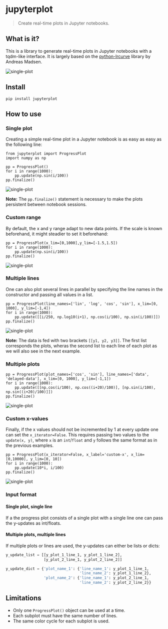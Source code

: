 <!--

#################################################
### THIS FILE WAS AUTOGENERATED! DO NOT EDIT! ###
#################################################
# file to edit: notebooks/index.ipynb
# command to build the docs after a change: nbdev_build_docs

-->

# jupyterplot

> Create real-time plots in Jupyter notebooks.


## What is it?

This is a library to generate real-time plots in Jupyter notebooks with a tqdm-like interface. It is largely based on the [python-lrcurve](https://github.com/AndreasMadsen/python-lrcurve) library by Andreas Madsen.

![single-plot](notebooks/images/plot_multiple_static.gif)

## Install

`pip install jupyterplot`

## How to use
### Single plot

Creating a simple real-time plot in a Jupyter notebook is as easy as easy as the following line:
<div class="codecell" markdown="1">
<div class="input_area" markdown="1">

```
from jupyterplot import ProgressPlot
import numpy as np

pp = ProgressPlot()
for i in range(1000):
    pp.update(np.sin(i/100))
pp.finalize()
```

</div>

</div>

![single-plot](notebooks/images/plot_single_dynamic.gif)

**Note:** The `pp.finalize()` statement is necessary to make the plots persistent between notebook sessions.

### Custom range
By default, the x and y range adapt to new data points. If the scale is known beforehand, it might steadier to set it beforehand:
<div class="codecell" markdown="1">
<div class="input_area" markdown="1">

```
pp = ProgressPlot(x_lim=[0,1000],y_lim=[-1.5,1.5])
for i in range(1000):
    pp.update(np.sin(i/100))
pp.finalize()
```

</div>

</div>

![single-plot](notebooks/images/plot_single_static.gif)

### Multiple lines
One can also plot several lines in parallel by specifying the line names in the constructor and passing all values in a list.
<div class="codecell" markdown="1">
<div class="input_area" markdown="1">

```
pp = ProgressPlot(line_names=['lin', 'log', 'cos', 'sin'], x_lim=[0, 1000], y_lim=[-1,4])
for i in range(1000):
    pp.update([[i/250, np.log10(i+1), np.cos(i/100), np.sin(i/100)]])
pp.finalize()
```

</div>

</div>

![single-plot](notebooks/images/plot_multiple_static.gif)

**Note:** The data is fed with two brackets `[[y1, y2, y3]]`. The first list corresponds the plots, wheras the second list to each line of each plot as we will also see in the next example.

### Multiple plots
<div class="codecell" markdown="1">
<div class="input_area" markdown="1">

```
pp = ProgressPlot(plot_names=['cos', 'sin'], line_names=['data', 'delayed-data'], x_lim=[0, 1000], y_lim=[-1,1])
for i in range(1000):
    pp.update([[np.cos(i/100), np.cos((i+20)/100)], [np.sin(i/100), np.sin((i+20)/100)]])
pp.finalize()
```

</div>

</div>

![single-plot](notebooks/images/plot_multiple_plots_static.gif)

### Custom x-values
Finally, if the x values should not be incremented by 1 at every update one can set the `x_iterator=False`. This requires passing two values to the `update(x, y)`, where `x` is an `int`/`float` and `y` follows the same format as in the previous examples.
<div class="codecell" markdown="1">
<div class="input_area" markdown="1">

```
pp = ProgressPlot(x_iterator=False, x_label='custom-x', x_lim=[0,10000], y_lim=[0, 10])
for i in range(1000):
    pp.update(10*i, i/100)
pp.finalize()
```

</div>

</div>

![single-plot](notebooks/images/plot_single_static_custom.gif)

### Input format
#### Single plot, single line
If a the progress plot consists of a single plot with a single line one can pass the y-updates as int/floats.
#### Multiple plots, multiple lines
If multiple plots or lines are used, the y-updates can either be lists or dicts:
```python
y_update_list = [[y_plot_1_line_1, y_plot_1_line_2],
                 [y_plot_2_line_1, y_plot_2_line_2]]

y_update_dict = {'plot_name_1': {'line_name_1': y_plot_1_line_1,
                                 'line_name_2': y_plot_1_line_2},
                 'plot_name_2': {'line_name_1': y_plot_2_line_1,
                                 'line_name_2': y_plot_2_line_2}}
``` 

## Limitations

* Only one `ProgressPlot()` object can be used at a time. 
* Each subplot must have the same number of lines.
* The same color cycle for each subplot is used.
